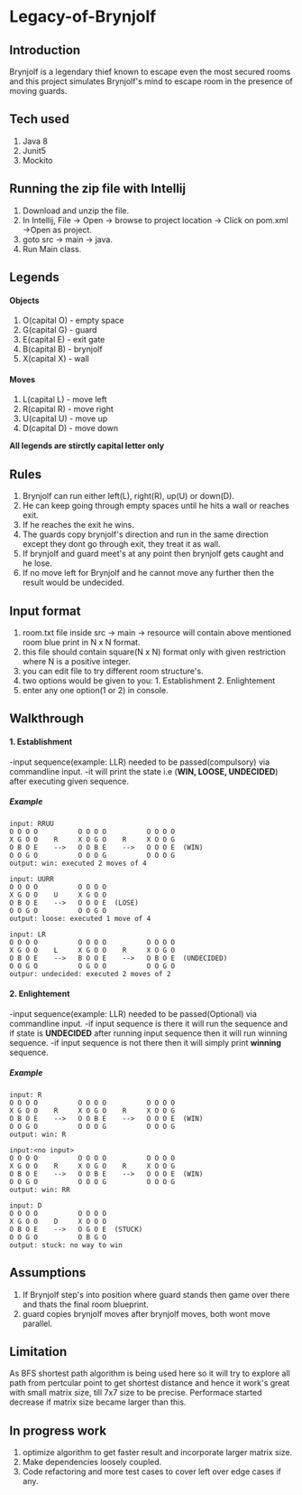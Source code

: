 # Legacy-of-Brynjolf

## Introduction
Brynjolf is a legendary thief known to escape even the most secured rooms and this project simulates Brynjolf's mind to escape room in the presence of moving guards.


## Tech used
1. Java 8
2. Junit5
3. Mockito


## Running the zip file with Intellij
1. Download and unzip the file.
2. In Intellij, File -> Open -> browse to project location -> Click on pom.xml ->Open as project.
3. goto src -> main -> java.
4. Run Main class.


## Legends

#### Objects
1. O(capital O) - empty space
2. G(capital G) - guard
3. E(capital E) - exit gate
4. B(capital B) - brynjolf
5. X(capital X) - wall

#### Moves
1. L(capital L) - move left
2. R(capital R) - move right
3. U(capital U) - move up
4. D(capital D) - move down

**All legends are stirctly capital letter only**


## Rules
1. Brynjolf can run either left(L), right(R), up(U) or down(D).
2. He can keep going through empty spaces until he hits a wall or reaches exit.
3. If he reaches the exit he wins.
4. The guards copy brynjolf's direction and run in the same direction except they dont go through exit, they treat it as wall.
5. If brynjolf and guard meet's at any point then brynjolf gets caught and he lose.
6. If no move left for Brynjolf and he cannot move any further then the result would be undecided.


## Input format
1. room.txt file inside src -> main -> resource will contain above mentioned room blue print in N x N format.
2. this file should contain square(N x N) format only with given restriction where N is a positive integer.
3. you can edit file to try different room structure's.
4. two options would be given to you: 1. Establishment 2. Enlightement
5. enter any one option(1 or 2) in console.

## Walkthrough

#### 1. Establishment
-input sequence(example: LLR) needed to be passed(compulsory) via commandline input.
-it will print the state i.e (**WIN, LOOSE, UNDECIDED**) after executing given sequence.

##### Example
```
input: RRUU
O O O O          O O O O          O O O O
X G O O    R     X O G O    R     X O O G
O B O E    -->   O O B E    -->   O O O E  (WIN)
O O G O          O O O G          O O O G
output: win: executed 2 moves of 4

input: UURR
O O O O          O O O O     
X G O O    U     X G O O    
O B O E    -->   O O O E  (LOSE)  
O O G O          O O G O
output: loose: executed 1 move of 4

input: LR
O O O O          O O O O          O O O O
X G O O    L     X G O O    R     X O G O
O B O E    -->   B O O E    -->   O B O E  (UNDECIDED)
O O G O          O G O O          O O G O
outpur: undecided: executed 2 moves of 2
```
  
#### 2. Enlightement
-input sequence(example: LLR) needed to be passed(Optional) via commandline input.
-if input sequence is there it will run the sequence and if state is **UNDECIDED** after running input sequence then it will  run winning sequence.
-if input sequence is not there then it will simply print **winning** sequence.


##### Example
```
input: R
O O O O          O O O O          O O O O
X G O O    R     X O G O    R     X O O G
O B O E    -->   O O B E    -->   O O O E  (WIN)
O O G O          O O O G          O O O G
output: win: R

input:<no input>
O O O O          O O O O          O O O O
X G O O    R     X O G O    R     X O O G
O B O E    -->   O O B E    -->   O O O E  (WIN)
O O G O          O O O G          O O O G
output: win: RR

input: D
O O O O          O O O O  
X G O O    D     X O O O  
O B O E    -->   O G O E  (STUCK)
O O G O          O B G O  
output: stuck: no way to win
```

## Assumptions
1. If Brynjolf step's into position where guard stands then game over there and thats the final room blueprint.
2. guard copies brynjolf moves after brynjolf moves, both wont move parallel.


## Limitation
As BFS shortest path algorithm is being used here so it will try to explore all path from pertcular point to get shortest distance and hence it work's great with small matrix size, till 7x7 size to be precise. Performace started decrease if matrix size became larger than this.

## In progress work
1. optimize algorithm to get faster result and incorporate larger matrix size.
2. Make dependencies loosely coupled.
3. Code refactoring and more test cases to cover left over edge cases if any.
   